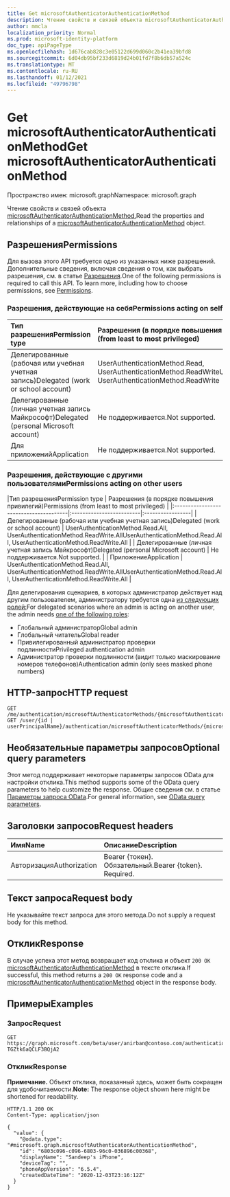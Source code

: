 ```yaml
---
title: Get microsoftAuthenticatorAuthenticationMethod
description: Чтение свойств и связей объекта microsoftAuthenticatorAuthenticationMethod.
author: mmcla
localization_priority: Normal
ms.prod: microsoft-identity-platform
doc_type: apiPageType
ms.openlocfilehash: 1d676cab828c3e05122d699d060c2b41ea39bfd8
ms.sourcegitcommit: 6d04db95bf233d6819d24b01fd7f8b6db57a524c
ms.translationtype: MT
ms.contentlocale: ru-RU
ms.lasthandoff: 01/12/2021
ms.locfileid: "49796798"
---
```

# <a name="get-microsoftauthenticatorauthenticationmethod"></a><span data-ttu-id="9ad2d-103">Get microsoftAuthenticatorAuthenticationMethod</span><span class="sxs-lookup"><span data-stu-id="9ad2d-103">Get microsoftAuthenticatorAuthenticationMethod</span></span>
<span data-ttu-id="9ad2d-104">Пространство имен: microsoft.graph</span><span class="sxs-lookup"><span data-stu-id="9ad2d-104">Namespace: microsoft.graph</span></span>

<span data-ttu-id="9ad2d-105">Чтение свойств и связей объекта [microsoftAuthenticatorAuthenticationMethod.](../resources/microsoftauthenticatorauthenticationmethod.md)</span><span class="sxs-lookup"><span data-stu-id="9ad2d-105">Read the properties and relationships of a [microsoftAuthenticatorAuthenticationMethod](../resources/microsoftauthenticatorauthenticationmethod.md) object.</span></span>

## <a name="permissions"></a><span data-ttu-id="9ad2d-106">Разрешения</span><span class="sxs-lookup"><span data-stu-id="9ad2d-106">Permissions</span></span>

<span data-ttu-id="9ad2d-p101">Для вызова этого API требуется одно из указанных ниже разрешений. Дополнительные сведения, включая сведения о том, как выбрать разрешения, см. в статье [Разрешения](/graph/permissions-reference).</span><span class="sxs-lookup"><span data-stu-id="9ad2d-p101">One of the following permissions is required to call this API. To learn more, including how to choose permissions, see [Permissions](/graph/permissions-reference).</span></span>

### <a name="permissions-acting-on-self"></a><span data-ttu-id="9ad2d-109">Разрешения, действующие на себя</span><span class="sxs-lookup"><span data-stu-id="9ad2d-109">Permissions acting on self</span></span>

|<span data-ttu-id="9ad2d-110">Тип разрешения</span><span class="sxs-lookup"><span data-stu-id="9ad2d-110">Permission type</span></span>      | <span data-ttu-id="9ad2d-111">Разрешения (в порядке повышения привилегий)</span><span class="sxs-lookup"><span data-stu-id="9ad2d-111">Permissions (from least to most privileged)</span></span>              |
|:---------------------------------------|:-------------------------|
| <span data-ttu-id="9ad2d-112">Делегированные (рабочая или учебная учетная запись)</span><span class="sxs-lookup"><span data-stu-id="9ad2d-112">Delegated (work or school account)</span></span>     | <span data-ttu-id="9ad2d-113">UserAuthenticationMethod.Read, UserAuthenticationMethod.ReadWrite</span><span class="sxs-lookup"><span data-stu-id="9ad2d-113">UserAuthenticationMethod.Read, UserAuthenticationMethod.ReadWrite</span></span> |
| <span data-ttu-id="9ad2d-114">Делегированные (личная учетная запись Майкрософт)</span><span class="sxs-lookup"><span data-stu-id="9ad2d-114">Delegated (personal Microsoft account)</span></span> | <span data-ttu-id="9ad2d-115">Не поддерживается.</span><span class="sxs-lookup"><span data-stu-id="9ad2d-115">Not supported.</span></span> |
| <span data-ttu-id="9ad2d-116">Для приложений</span><span class="sxs-lookup"><span data-stu-id="9ad2d-116">Application</span></span>                            | <span data-ttu-id="9ad2d-117">Не поддерживается.</span><span class="sxs-lookup"><span data-stu-id="9ad2d-117">Not supported.</span></span> |

### <a name="permissions-acting-on-other-users"></a><span data-ttu-id="9ad2d-118">Разрешения, действующие с другими пользователями</span><span class="sxs-lookup"><span data-stu-id="9ad2d-118">Permissions acting on other users</span></span>

|<span data-ttu-id="9ad2d-119">Тип разрешения</span><span class="sxs-lookup"><span data-stu-id="9ad2d-119">Permission type</span></span>      | <span data-ttu-id="9ad2d-120">Разрешения (в порядке повышения привилегий)</span><span class="sxs-lookup"><span data-stu-id="9ad2d-120">Permissions (from least to most privileged)</span></span>              |
|:---------------------------------------|:-------------------------|:-----------------|
| <span data-ttu-id="9ad2d-121">Делегированные (рабочая или учебная учетная запись)</span><span class="sxs-lookup"><span data-stu-id="9ad2d-121">Delegated (work or school account)</span></span>     | <span data-ttu-id="9ad2d-122">UserAuthenticationMethod.Read.All, UserAuthenticationMethod.ReadWrite.All</span><span class="sxs-lookup"><span data-stu-id="9ad2d-122">UserAuthenticationMethod.Read.All, UserAuthenticationMethod.ReadWrite.All</span></span> |
| <span data-ttu-id="9ad2d-123">Делегированные (личная учетная запись Майкрософт)</span><span class="sxs-lookup"><span data-stu-id="9ad2d-123">Delegated (personal Microsoft account)</span></span> | <span data-ttu-id="9ad2d-124">Не поддерживается.</span><span class="sxs-lookup"><span data-stu-id="9ad2d-124">Not supported.</span></span> |
| <span data-ttu-id="9ad2d-125">Приложение</span><span class="sxs-lookup"><span data-stu-id="9ad2d-125">Application</span></span>                            | <span data-ttu-id="9ad2d-126">UserAuthenticationMethod.Read.All, UserAuthenticationMethod.ReadWrite.All</span><span class="sxs-lookup"><span data-stu-id="9ad2d-126">UserAuthenticationMethod.Read.All, UserAuthenticationMethod.ReadWrite.All</span></span> |

<span data-ttu-id="9ad2d-127">Для делегирования сценариев, в которых администратор действует над другим пользователем, администратору требуется одна [из следующих ролей:](/azure/active-directory/users-groups-roles/directory-assign-admin-roles#available-roles)</span><span class="sxs-lookup"><span data-stu-id="9ad2d-127">For delegated scenarios where an admin is acting on another user, the admin needs [one of the following roles](/azure/active-directory/users-groups-roles/directory-assign-admin-roles#available-roles):</span></span>
* <span data-ttu-id="9ad2d-128">Глобальный администратор</span><span class="sxs-lookup"><span data-stu-id="9ad2d-128">Global admin</span></span>
* <span data-ttu-id="9ad2d-129">Глобальный читатель</span><span class="sxs-lookup"><span data-stu-id="9ad2d-129">Global reader</span></span>
* <span data-ttu-id="9ad2d-130">Привилегированный администратор проверки подлинности</span><span class="sxs-lookup"><span data-stu-id="9ad2d-130">Privileged authentication admin</span></span>
* <span data-ttu-id="9ad2d-131">Администратор проверки подлинности (видит только маскирование номеров телефонов)</span><span class="sxs-lookup"><span data-stu-id="9ad2d-131">Authentication admin (only sees masked phone numbers)</span></span>

## <a name="http-request"></a><span data-ttu-id="9ad2d-132">HTTP-запрос</span><span class="sxs-lookup"><span data-stu-id="9ad2d-132">HTTP request</span></span>

<!-- {
  "blockType": "ignored"
}
-->
``` http
GET /me/authentication/microsoftAuthenticatorMethods/{microsoftAuthenticatorAuthenticationMethodId}
GET /user/{id | userPrincipalName}/authentication/microsoftAuthenticatorMethods/{microsoftAuthenticatorAuthenticationMethodId}
```

## <a name="optional-query-parameters"></a><span data-ttu-id="9ad2d-133">Необязательные параметры запросов</span><span class="sxs-lookup"><span data-stu-id="9ad2d-133">Optional query parameters</span></span>
<span data-ttu-id="9ad2d-134">Этот метод поддерживает некоторые параметры запросов OData для настройки отклика.</span><span class="sxs-lookup"><span data-stu-id="9ad2d-134">This method supports some of the OData query parameters to help customize the response.</span></span> <span data-ttu-id="9ad2d-135">Общие сведения см. в статье [Параметры запроса OData](/graph/query-parameters).</span><span class="sxs-lookup"><span data-stu-id="9ad2d-135">For general information, see [OData query parameters](/graph/query-parameters).</span></span>

## <a name="request-headers"></a><span data-ttu-id="9ad2d-136">Заголовки запросов</span><span class="sxs-lookup"><span data-stu-id="9ad2d-136">Request headers</span></span>
|<span data-ttu-id="9ad2d-137">Имя</span><span class="sxs-lookup"><span data-stu-id="9ad2d-137">Name</span></span>|<span data-ttu-id="9ad2d-138">Описание</span><span class="sxs-lookup"><span data-stu-id="9ad2d-138">Description</span></span>|
|:---|:---|
|<span data-ttu-id="9ad2d-139">Авторизация</span><span class="sxs-lookup"><span data-stu-id="9ad2d-139">Authorization</span></span>|<span data-ttu-id="9ad2d-p103">Bearer {токен}. Обязательный.</span><span class="sxs-lookup"><span data-stu-id="9ad2d-p103">Bearer {token}. Required.</span></span>|

## <a name="request-body"></a><span data-ttu-id="9ad2d-142">Текст запроса</span><span class="sxs-lookup"><span data-stu-id="9ad2d-142">Request body</span></span>
<span data-ttu-id="9ad2d-143">Не указывайте текст запроса для этого метода.</span><span class="sxs-lookup"><span data-stu-id="9ad2d-143">Do not supply a request body for this method.</span></span>

## <a name="response"></a><span data-ttu-id="9ad2d-144">Отклик</span><span class="sxs-lookup"><span data-stu-id="9ad2d-144">Response</span></span>

<span data-ttu-id="9ad2d-145">В случае успеха этот метод возвращает код отклика и объект `200 OK` [microsoftAuthenticatorAuthenticationMethod](../resources/microsoftauthenticatorauthenticationmethod.md) в тексте отклика.</span><span class="sxs-lookup"><span data-stu-id="9ad2d-145">If successful, this method returns a `200 OK` response code and a [microsoftAuthenticatorAuthenticationMethod](../resources/microsoftauthenticatorauthenticationmethod.md) object in the response body.</span></span>

## <a name="examples"></a><span data-ttu-id="9ad2d-146">Примеры</span><span class="sxs-lookup"><span data-stu-id="9ad2d-146">Examples</span></span>

### <a name="request"></a><span data-ttu-id="9ad2d-147">Запрос</span><span class="sxs-lookup"><span data-stu-id="9ad2d-147">Request</span></span>
<!-- {
  "blockType": "request",
  "name": "get_microsoftauthenticatorauthenticationmethod"
}
-->
``` http
GET https://graph.microsoft.com/beta/user/anirban@contoso.com/authentication/microsoftAuthenticatorMethods/_jpuR-TGZtk6aQCLF3BQjA2
```


### <a name="response"></a><span data-ttu-id="9ad2d-148">Отклик</span><span class="sxs-lookup"><span data-stu-id="9ad2d-148">Response</span></span>
<span data-ttu-id="9ad2d-149">**Примечание.** Объект отклика, показанный здесь, может быть сокращен для удобочитаемости.</span><span class="sxs-lookup"><span data-stu-id="9ad2d-149">**Note:** The response object shown here might be shortened for readability.</span></span>
<!-- {
  "blockType": "response",
  "truncated": true,
  "@odata.type": "microsoft.graph.microsoftAuthenticatorAuthenticationMethod"
}
-->
``` http
HTTP/1.1 200 OK
Content-Type: application/json

{
  "value": {
    "@odata.type": "#microsoft.graph.microsoftAuthenticatorAuthenticationMethod",
    "id": "6803c096-c096-6803-96c0-036896c00368",
    "displayName": "Sandeep's iPhone",
    "deviceTag": "",
    "phoneAppVersion": "6.5.4",
    "createdDateTime": "2020-12-03T23:16:12Z"
  }
}
```
